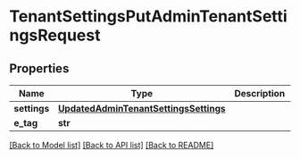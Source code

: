 # TenantSettingsPutAdminTenantSettingsRequest


## Properties
Name | Type | Description | Notes
------------ | ------------- | ------------- | -------------
**settings** | [**UpdatedAdminTenantSettingsSettings**](UpdatedAdminTenantSettingsSettings.md) |  | [optional] 
**e_tag** | **str** |  | [optional] 

[[Back to Model list]](../README.md#documentation-for-models) [[Back to API list]](../README.md#documentation-for-api-endpoints) [[Back to README]](../README.md)


